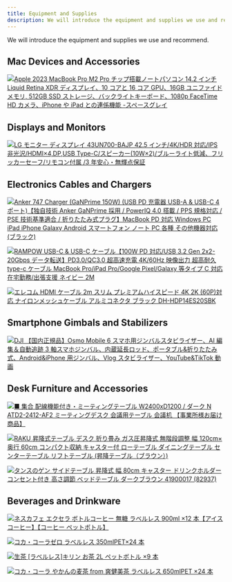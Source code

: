 ```yaml
---
title: Equipment and Supplies
description: We will introduce the equipment and supplies we use and recommend.
---
```


We will introduce the equipment and supplies we use and recommend.

## Mac Devices and Accessories

<a class="flex-equipment" href="https://www.amazon.co.jp/Apple-Pro%E3%83%81%E3%83%83%E3%83%95%E3%82%9A%E6%90%AD%E8%BC%89%E3%83%8E%E3%83%BC%E3%83%88%E3%83%8F%E3%82%9A%E3%82%BD%E3%82%B3%E3%83%B314-2-%E3%83%86%E3%82%99%E3%82%A3%E3%82%B9%E3%83%95%E3%82%9A%E3%83%AC%E3%82%A4%E3%80%8110%E3%82%B3%E3%82%A2%E3%81%A816%E3%82%B3%E3%82%A2GPU%E3%80%8116GB-SSD%E3%82%B9%E3%83%88%E3%83%AC%E3%83%BC%E3%82%B7%E3%82%99%E3%80%81%E3%83%8F%E3%82%99%E3%83%83%E3%82%AF%E3%83%A9%E3%82%A4%E3%83%88%E3%82%AD%E3%83%BC%E3%83%9B%E3%82%99%E3%83%BC%E3%83%88%E3%82%99%E3%80%811080p-%E3%82%AB%E3%83%A1%E3%83%A9%E3%80%81iPhone/dp/B0BSHVDQY8?__mk_ja_JP=%E3%82%AB%E3%82%BF%E3%82%AB%E3%83%8A&crid=TXBRSOI10ILS&keywords=macbook+pro+m1+pro&qid=1687756923&sprefix=macbook+pro+m1+pro%2Caps%2C197&sr=8-4-spons&sp_csd=d2lkZ2V0TmFtZT1zcF9hdGY&psc=1&linkCode=li2&tag=claltc-22&linkId=02fdb36ac0245e03332db1a856e868bd&language=ja_JP&ref_=as_li_ss_il" target="_blank"><img border="0" src="//ws-fe.amazon-adsystem.com/widgets/q?_encoding=UTF8&ASIN=B0BSHVDQY8&Format=_SL160_&ID=AsinImage&MarketPlace=JP&ServiceVersion=20070822&WS=1&tag=claltc-22&language=ja_JP" >Apple 2023 MacBook Pro M2 Pro チップ搭載ノートパソコン 14.2 インチ Liquid Retina XDR ディスプレイ、10 コアと 16 コア GPU、16GB ユニファイドメモリ, 512GB SSD ストレージ、バックライトキーボード、1080p FaceTime HD カメラ、iPhone や iPad との連係機能 -スペースグレイ</a><img src="https://ir-jp.amazon-adsystem.com/e/ir?t=claltc-22&language=ja_JP&l=li2&o=9&a=B0BSHVDQY8" width="1" height="1" border="0" alt="" style="border:none !important; margin:0px !important;" />

## Displays and Monitors

<a class="flex-equipment" href="https://www.amazon.co.jp/LG-43UN700-BAJP-42-5%E3%82%A4%E3%83%B3%E3%83%81-%E3%83%96%E3%83%AB%E3%83%BC%E3%83%A9%E3%82%A4%E3%83%88%E4%BD%8E%E6%B8%9B%E3%80%81%E3%83%95%E3%83%AA%E3%83%83%E3%82%AB%E3%83%BC%E3%82%BB%E3%83%BC%E3%83%95-3%E5%B9%B4%E5%AE%89%E5%BF%83%E3%83%BB%E7%84%A1%E8%BC%9D%E7%82%B9%E4%BF%9D%E8%A8%BC/dp/B0B2QNGHSK?crid=37X782JLLBOF7&keywords=LG+42.5&qid=1687760375&s=computers&sprefix=lg+42.5%2Ccomputers%2C268&sr=1-2&linkCode=li2&tag=claltc-22&linkId=0859c832bde671f939ae9f011cf911d5&language=ja_JP&ref_=as_li_ss_il" target="_blank"><img border="0" src="//ws-fe.amazon-adsystem.com/widgets/q?_encoding=UTF8&ASIN=B0B2QNGHSK&Format=_SL160_&ID=AsinImage&MarketPlace=JP&ServiceVersion=20070822&WS=1&tag=claltc-22&language=ja_JP" >LG モニター ディスプレイ 43UN700-BAJP 42.5 インチ/4K/HDR 対応/IPS 非光沢/HDMI×4,DP,USB Type-C/スピーカー(10W×2)/ブルーライト低減、フリッカーセーフ/リモコン付属 /3 年安心・無輝点保証</a><img src="https://ir-jp.amazon-adsystem.com/e/ir?t=claltc-22&language=ja_JP&l=li2&o=9&a=B0B2QNGHSK" width="1" height="1" border="0" alt="" style="border:none !important; margin:0px !important;" />

## Electronics Cables and Chargers

<a class="flex-equipment" href="https://www.amazon.co.jp/gp/product/B09W9B6H61?ie=UTF8&psc=1&linkCode=li2&tag=claltc-22&linkId=15291a82bfeb5cf13285e83f08d6b826&language=ja_JP&ref_=as_li_ss_il" target="_blank"><img border="0" src="//ws-fe.amazon-adsystem.com/widgets/q?_encoding=UTF8&ASIN=B09W9B6H61&Format=_SL160_&ID=AsinImage&MarketPlace=JP&ServiceVersion=20070822&WS=1&tag=claltc-22&language=ja_JP" >Anker 747 Charger (GaNPrime 150W) (USB PD 充電器 USB-A & USB-C 4 ポート)【独自技術 Anker GaNPrime 採用 / PowerIQ 4.0 搭載 / PPS 規格対応 / PSE 技術基準適合 / 折りたたみ式プラグ】MacBook PD 対応 Windows PC iPad iPhone Galaxy Android スマートフォン ノート PC 各種 その他機器対応 (ブラック)</a><img src="https://ir-jp.amazon-adsystem.com/e/ir?t=claltc-22&language=ja_JP&l=li2&o=9&a=B09W9B6H61" width="1" height="1" border="0" alt="" style="border:none !important; margin:0px !important;" />

<a class="flex-equipment" href="https://www.amazon.co.jp/gp/product/B0827NDHBQ?ie=UTF8&psc=1&linkCode=li2&tag=claltc-22&linkId=48a07f97c13836ea73dc8d0a16dd05bb&language=ja_JP&ref_=as_li_ss_il" target="_blank"><img border="0" src="//ws-fe.amazon-adsystem.com/widgets/q?_encoding=UTF8&ASIN=B0827NDHBQ&Format=_SL160_&ID=AsinImage&MarketPlace=JP&ServiceVersion=20070822&WS=1&tag=claltc-22&language=ja_JP" >RAMPOW USB-C & USB-C ケーブル【100W PD 対応/USB 3.2 Gen 2x2-20Gbps データ転送】PD3.0/QC3.0 超高速充電 4K/60Hz 映像出力 超高耐久 type-c ケーブル MacBook Pro/iPad Pro/Google Pixel/Galaxy 等タイプ C 対応 在宅勤務/出張支援 ネイビー 2M</a><img src="https://ir-jp.amazon-adsystem.com/e/ir?t=claltc-22&language=ja_JP&l=li2&o=9&a=B0827NDHBQ" width="1" height="1" border="0" alt="" style="border:none !important; margin:0px !important;" />

<a class="flex-equipment" href="https://www.amazon.co.jp/gp/product/B0B5TF2VT6?ie=UTF8&psc=1&linkCode=li2&tag=claltc-22&linkId=de0857248b14bd57775d59bb3e2e7010&language=ja_JP&ref_=as_li_ss_il" target="_blank"><img border="0" src="//ws-fe.amazon-adsystem.com/widgets/q?_encoding=UTF8&ASIN=B0B5TF2VT6&Format=_SL160_&ID=AsinImage&MarketPlace=JP&ServiceVersion=20070822&WS=1&tag=claltc-22&language=ja_JP" >エレコム HDMI ケーブル 2m スリム プレミアムハイスピード 4K 2K (60P)対応 ナイロンメッシュケーブル アルミコネクタ ブラック DH-HDP14ES20SBK</a><img src="https://ir-jp.amazon-adsystem.com/e/ir?t=claltc-22&language=ja_JP&l=li2&o=9&a=B0B5TF2VT6" width="1" height="1" border="0" alt="" style="border:none !important; margin:0px !important;" />

## Smartphone Gimbals and Stabilizers

<a class="flex-equipment" href="https://www.amazon.co.jp/DJI-%E3%80%90%E5%9B%BD%E5%86%85%E6%AD%A3%E8%A6%8F%E5%93%81%E3%80%91Osmo-%E3%82%B9%E3%83%9E%E3%83%9B%E7%94%A8%E3%82%B8%E3%83%B3%E3%83%90%E3%83%AB%E3%82%B9%E3%82%BF%E3%83%93%E3%83%A9%E3%82%A4%E3%82%B6%E3%83%BC%E3%80%813%E8%BB%B8%E3%82%B9%E3%83%9E%E3%83%9B%E3%82%B8%E3%83%B3%E3%83%90%E3%83%AB%E3%80%81%E5%86%85%E8%94%B5%E5%BB%B6%E9%95%B7%E3%83%AD%E3%83%83%E3%83%89%E3%80%81%E3%83%9D%E3%83%BC%E3%82%BF%E3%83%96%E3%83%AB-%E6%8A%98%E3%82%8A%E3%81%9F%E3%81%9F%E3%81%BF%E5%BC%8F%E3%80%81ShotGuides%E6%A9%9F%E8%83%BD%E6%90%AD%E8%BC%89%E3%81%AEAndroid-iPhone%E7%94%A8%E3%82%B8%E3%83%B3%E3%83%90%E3%83%AB%E3%80%81Vlog%E3%82%B9%E3%82%BF%E3%83%93%E3%83%A9%E3%82%A4%E3%82%B6%E3%83%BC%E3%80%81YouTube/dp/B0B7XD7R43?crid=1LTAU8ZQBYBLQ&keywords=%E3%82%B8%E3%83%B3%E3%83%90%E3%83%AB%2B%E3%82%B9%E3%83%9E%E3%83%9B&qid=1687760681&sprefix=%E3%82%B8%E3%83%B3%E3%83%90%E3%83%AB%2B%E3%82%B9%E3%83%9E%E3%83%9B%2Caps%2C242&sr=8-1-spons&sp_csd=d2lkZ2V0TmFtZT1zcF9hdGY&th=1&linkCode=li2&tag=claltc-22&linkId=736eae612513a38666734e07a4e7d6e3&language=ja_JP&ref_=as_li_ss_il" target="_blank"><img border="0" src="//ws-fe.amazon-adsystem.com/widgets/q?_encoding=UTF8&ASIN=B0B7XD7R43&Format=_SL160_&ID=AsinImage&MarketPlace=JP&ServiceVersion=20070822&WS=1&tag=claltc-22&language=ja_JP" >DJI 【国内正規品】Osmo Mobile 6 スマホ用ジンバルスタビライザー、AI 編集＆自動追跡 3 軸スマホジンバル、内蔵延長ロッド、ポータブル&折りたたみ式、Android&iPhone 用ジンバル、Vlog スタビライザー、YouTube&TikTok 動画</a><img src="https://ir-jp.amazon-adsystem.com/e/ir?t=claltc-22&language=ja_JP&l=li2&o=9&a=B0B7XD7R43" width="1" height="1" border="0" alt="" style="border:none !important; margin:0px !important;" />

## Desk Furniture and Accessories

<a class="flex-equipment" href="https://www.amazon.co.jp/%E9%85%8D%E7%B7%9A%E6%A9%9F%E8%83%BD%E4%BB%98%E3%81%8D%E3%83%BB%E3%83%9F%E3%83%BC%E3%83%86%E3%82%A3%E3%83%B3%E3%82%B0%E3%83%86%E3%83%BC%E3%83%96%E3%83%AB-W2400xD1200-ATD2-2412-AF2-%E3%83%9F%E3%83%BC%E3%83%86%E3%82%A3%E3%83%B3%E3%82%B0%E3%83%87%E3%82%B9%E3%82%AF-%E3%80%90%E4%BA%8B%E6%A5%AD%E6%89%80%E6%A7%98%E3%81%8A%E5%B1%8A%E3%81%91%E5%95%86%E5%93%81%E3%80%91/dp/B0BPLFPDSG?__mk_ja_JP=%E3%82%AB%E3%82%BF%E3%82%AB%E3%83%8A&crid=21WOI003DF766&keywords=2400+1200+%E3%83%86%E3%83%BC%E3%83%96%E3%83%AB&qid=1687758115&sprefix=2400+1200+%E3%83%86%E3%83%BC%E3%83%96%E3%83%AB%2Caps%2C192&sr=8-25&linkCode=li2&tag=claltc-22&linkId=df9bbb73f1199f0f17183a4f7393604e&language=ja_JP&ref_=as_li_ss_il" target="_blank"><img border="0" src="//ws-fe.amazon-adsystem.com/widgets/q?_encoding=UTF8&ASIN=B0BPLFPDSG&Format=_SL160_&ID=AsinImage&MarketPlace=JP&ServiceVersion=20070822&WS=1&tag=claltc-22&language=ja_JP" >■ 集合 配線機能付き・ミーティングテーブル W2400xD1200 / ダーク N ATD2-2412-AF2 ミーティングデスク 会議用テーブル 会議机 【事業所様お届け商品】</a><img src="https://ir-jp.amazon-adsystem.com/e/ir?t=claltc-22&language=ja_JP&l=li2&o=9&a=B0BPLFPDSG" width="1" height="1" border="0" alt="" style="border:none !important; margin:0px !important;" />

<a class="flex-equipment" href="https://www.amazon.co.jp/RAKU-%E5%B9%85120cm%C3%97%E5%A5%A5%E8%A1%8C60cm-%E3%83%80%E3%82%A4%E3%83%8B%E3%83%B3%E3%82%B0%E3%83%86%E3%83%BC%E3%83%96%E3%83%AB-%E3%82%BB%E3%83%B3%E3%82%BF%E3%83%BC%E3%83%86%E3%83%BC%E3%83%96%E3%83%AB-%E6%98%87%E9%99%8D%E3%83%86%E3%83%BC%E3%83%96%E3%83%AB%EF%BC%88%E3%83%96%E3%83%A9%E3%82%A6%E3%83%B3%EF%BC%89/dp/B09GB5CTB2?__mk_ja_JP=%E3%82%AB%E3%82%BF%E3%82%AB%E3%83%8A&crid=1Z2DTIXUPA3IY&keywords=%E6%98%87%E9%99%8D%E3%83%86%E3%83%BC%E3%83%96%E3%83%AB&qid=1687758052&sprefix=%E6%98%87%E9%99%8D%E3%83%86%E3%83%BC%E3%83%96%E3%83%AB%2Caps%2C268&sr=8-7&linkCode=li2&tag=claltc-22&linkId=f8e42d8ca1addbe8b9672d3a48735dd8&language=ja_JP&ref_=as_li_ss_il" target="_blank"><img border="0" src="//ws-fe.amazon-adsystem.com/widgets/q?_encoding=UTF8&ASIN=B09GB5CTB2&Format=_SL160_&ID=AsinImage&MarketPlace=JP&ServiceVersion=20070822&WS=1&tag=claltc-22&language=ja_JP" >RAKU 昇降式テーブル デスク 折り畳み ガス圧昇降式 無階段調整 幅 120cm× 奥行 60cm コンパクト収納 キャスター付 ローテーブル ダイニングテーブル センターテーブル リフトテーブル (昇降テーブル（ブラウン）)</a><img src="https://ir-jp.amazon-adsystem.com/e/ir?t=claltc-22&language=ja_JP&l=li2&o=9&a=B09GB5CTB2" width="1" height="1" border="0" alt="" style="border:none !important; margin:0px !important;" />

<a class="flex-equipment" href="https://www.amazon.co.jp/gp/product/B086YPSQQR?ie=UTF8&psc=1&linkCode=li2&tag=claltc-22&linkId=bf7f477fbd9285f004464ace129ad3de&language=ja_JP&ref_=as_li_ss_il" target="_blank"><img border="0" src="//ws-fe.amazon-adsystem.com/widgets/q?_encoding=UTF8&ASIN=B086YPSQQR&Format=_SL160_&ID=AsinImage&MarketPlace=JP&ServiceVersion=20070822&WS=1&tag=claltc-22&language=ja_JP" >タンスのゲン サイドテーブル 昇降式 幅 80cm キャスター ドリンクホルダー コンセント付き 高さ調節 ベッドテーブル ダークブラウン 41900017 (82937)</a><img src="https://ir-jp.amazon-adsystem.com/e/ir?t=claltc-22&language=ja_JP&l=li2&o=9&a=B086YPSQQR" width="1" height="1" border="0" alt="" style="border:none !important; margin:0px !important;" />

## Beverages and Drinkware

<a class="flex-equipment" href="https://www.amazon.co.jp/%E3%83%8D%E3%82%B9%E3%82%AB%E3%83%95%E3%82%A7-%E3%83%9C%E3%83%88%E3%83%AB%E3%82%B3%E3%83%BC%E3%83%92%E3%83%BC-%E3%83%A9%E3%83%99%E3%83%AB%E3%83%AC%E3%82%B9-%C3%9712%E6%9C%AC%E3%80%90%E3%82%A2%E3%82%A4%E3%82%B9%E3%82%B3%E3%83%BC%E3%83%92%E3%83%BC%E3%80%91%E3%80%90%E3%82%B3%E3%83%BC%E3%83%92%E3%83%BC-%E3%83%9A%E3%83%83%E3%83%88%E3%83%9C%E3%83%88%E3%83%AB%E3%80%91/dp/B09YCWG51F?__mk_ja_JP=%E3%82%AB%E3%82%BF%E3%82%AB%E3%83%8A&crid=16G031K3522Q1&keywords=%E3%82%B3%E3%83%BC%E3%83%92%E3%83%BC+%E7%84%A1%E7%B3%96+%E3%83%A9%E3%83%99%E3%83%AB%E3%83%AC%E3%82%B9&qid=1687759293&sprefix=%E3%82%B3%E3%83%BC%E3%83%92%E3%83%BC+%E7%84%A1%E7%B3%96+%E3%83%A9%E3%83%99%E3%83%AB%E3%83%AC%E3%82%B9%2Caps%2C252&sr=8-6&linkCode=li2&tag=claltc-22&linkId=31bb9299f556b185c2b708fe02de86dc&language=ja_JP&ref_=as_li_ss_il" target="_blank"><img border="0" src="//ws-fe.amazon-adsystem.com/widgets/q?_encoding=UTF8&ASIN=B09YCWG51F&Format=_SL160_&ID=AsinImage&MarketPlace=JP&ServiceVersion=20070822&WS=1&tag=claltc-22&language=ja_JP" >ネスカフェ エクセラ ボトルコーヒー 無糖 ラベルレス 900ml ×12 本【アイスコーヒー】【コーヒー ペットボトル】</a><img src="https://ir-jp.amazon-adsystem.com/e/ir?t=claltc-22&language=ja_JP&l=li2&o=9&a=B09YCWG51F" width="1" height="1" border="0" alt="" style="border:none !important; margin:0px !important;" />

<a class="flex-equipment" href="https://www.amazon.co.jp/gp/product/B095PBCH4P?ie=UTF8&psc=1&linkCode=li2&tag=claltc-22&linkId=d79d996b2473c19f9e0e80f8dd7ebd3a&language=ja_JP&ref_=as_li_ss_il" target="_blank"><img border="0" src="//ws-fe.amazon-adsystem.com/widgets/q?_encoding=UTF8&ASIN=B095PBCH4P&Format=_SL160_&ID=AsinImage&MarketPlace=JP&ServiceVersion=20070822&WS=1&tag=claltc-22&language=ja_JP" >コカ・コーラゼロ ラベルレス 350mlPET×24 本</a><img src="https://ir-jp.amazon-adsystem.com/e/ir?t=claltc-22&language=ja_JP&l=li2&o=9&a=B095PBCH4P" width="1" height="1" border="0" alt="" style="border:none !important; margin:0px !important;" />

<a class="flex-equipment" href="https://www.amazon.co.jp/gp/product/B093GK6283?ie=UTF8&psc=1&linkCode=li2&tag=claltc-22&linkId=670596dbe27d5413b3539b9d32a65d80&language=ja_JP&ref_=as_li_ss_il" target="_blank"><img border="0" src="//ws-fe.amazon-adsystem.com/widgets/q?_encoding=UTF8&ASIN=B093GK6283&Format=_SL160_&ID=AsinImage&MarketPlace=JP&ServiceVersion=20070822&WS=1&tag=claltc-22&language=ja_JP" >生茶 [ラベルレス]キリン お茶 2L ペットボトル ×9 本</a><img src="https://ir-jp.amazon-adsystem.com/e/ir?t=claltc-22&language=ja_JP&l=li2&o=9&a=B093GK6283" width="1" height="1" border="0" alt="" style="border:none !important; margin:0px !important;" />

<a class="flex-equipment" href="https://www.amazon.co.jp/gp/product/B09TVVN5VN?ie=UTF8&psc=1&linkCode=li2&tag=claltc-22&linkId=c1ecb27c1e40f44fd8555b2692f846d0&language=ja_JP&ref_=as_li_ss_il" target="_blank"><img border="0" src="//ws-fe.amazon-adsystem.com/widgets/q?_encoding=UTF8&ASIN=B09TVVN5VN&Format=_SL160_&ID=AsinImage&MarketPlace=JP&ServiceVersion=20070822&WS=1&tag=claltc-22&language=ja_JP" >コカ・コーラ やかんの麦茶 from 爽健美茶 ラベルレス 650mlPET ×24 本</a><img src="https://ir-jp.amazon-adsystem.com/e/ir?t=claltc-22&language=ja_JP&l=li2&o=9&a=B09TVVN5VN" width="1" height="1" border="0" alt="" style="border:none !important; margin:0px !important;" />

